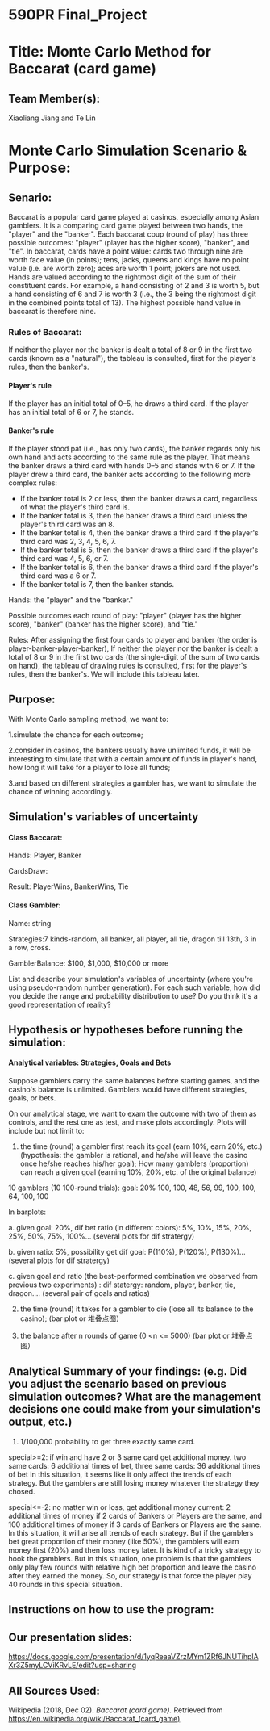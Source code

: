 # 590PR Final_Project
# Title: Monte Carlo Method for Baccarat (card game)
## Team Member(s):
Xiaoliang Jiang and Te Lin

# Monte Carlo Simulation Scenario & Purpose:
## Senario:
Baccarat is a popular card game played at casinos, especially among Asian gamblers. It is a comparing card game played between two hands, the "player" and the "banker". Each baccarat coup (round of play) has three possible outcomes: "player" (player has the higher score), "banker", and "tie". In baccarat, cards have a point value: cards two through nine are worth face value (in points); tens, jacks, queens and kings have no point value (i.e. are worth zero); aces are worth 1 point; jokers are not used. Hands are valued according to the rightmost digit of the sum of their constituent cards. For example, a hand consisting of 2 and 3 is worth 5, but a hand consisting of 6 and 7 is worth 3 (i.e., the 3 being the rightmost digit in the combined points total of 13). The highest possible hand value in baccarat is therefore nine.

### Rules of Baccarat:
If neither the player nor the banker is dealt a total of 8 or 9 in the first two cards (known as a "natural"), the tableau is consulted, first for the player's rules, then the banker's.

#### Player's rule
If the player has an initial total of 0–5, he draws a third card. If the player has an initial total of 6 or 7, he stands.
#### Banker's rule
If the player stood pat (i.e., has only two cards), the banker regards only his own hand and acts according to the same rule as the player. That means the banker draws a third card with hands 0–5 and stands with 6 or 7.
If the player drew a third card, the banker acts according to the following more complex rules:
* If the banker total is 2 or less, then the banker draws a card, regardless of what the player's third card is.
* If the banker total is 3, then the banker draws a third card unless the player's third card was an 8.
* If the banker total is 4, then the banker draws a third card if the player's third card was 2, 3, 4, 5, 6, 7.
* If the banker total is 5, then the banker draws a third card if the player's third card was 4, 5, 6, or 7.
* If the banker total is 6, then the banker draws a third card if the player's third card was a 6 or 7.
* If the banker total is 7, then the banker stands.

Hands: the "player" and the "banker." 

Possible outcomes each round of play: "player" (player has the higher score), "banker" (banker has the higher score), and "tie."

Rules: After assigning the first four cards to player and banker (the order is player-banker-player-banker), If neither the player nor the banker is dealt a total of 8 or 9 in the first two cards (the single-digit of the sum of two cards on hand), the tableau of drawing rules is consulted, first for the player's rules, then the banker's. We will include this tableau later.

## Purpose:
With Monte Carlo sampling method, we want to:

1.simulate the chance for each outcome;

2.consider in casinos, the bankers usually have unlimited funds, it will be interesting to simulate that with a certain amount of funds in player's hand, how long it will take for a player to lose all funds;

3.and based on different strategies a gambler has, we want to simulate the chance of winning accordingly.
 

## Simulation's variables of uncertainty

#### Class Baccarat:

Hands: Player, Banker

CardsDraw:

Result: PlayerWins, BankerWins, Tie

#### Class Gambler:

Name: string

Strategies:7 kinds-random, all banker, all player, all tie, dragon till 13th, 3 in a row, cross.

GamblerBalance: $100, $1,000, $10,000 or more

List and describe your simulation's variables of uncertainty (where you're using pseudo-random number generation). For each such variable, how did you decide the range and probability distribution to use?  Do you think it's a good representation of reality?

## Hypothesis or hypotheses before running the simulation:
#### Analytical variables: Strategies, Goals and Bets
Suppose gamblers carry the same balances before starting games, and the casino's balance is unlimited. Gamblers would have different strategies, goals, or bets.

On our analytical stage, we want to exam the outcome with two of them as controls, and the rest one as test, and make plots accordingly.
Plots will include but not limit to:

1) the time (round) a gambler first reach its goal (earn 10%, earn 20%, etc.) (hypothesis: the gambler is rational, and he/she will leave the casino once he/she reaches his/her goal); How many gamblers (proportion) can reach a given goal (earning 10%, 20%, etc. of the original balance)

10 gamblers (10 100-round trials): goal: 20%
100, 100, 48, 56, 99, 100, 100, 64, 100, 100

In barplots:

   a. given goal: 20%, dif bet ratio (in different colors): 5%, 10%, 15%, 20%, 25%, 50%, 75%, 100%... (several plots for dif stratergy)

   b. given ratio: 5%, possibility get dif goal: P(110%), P(120%), P(130%)... (several plots for dif stratergy)

   c. given goal and ratio (the best-performed combination we observed from previous two experiments) : dif statergy: random, player, banker, tie, dragon.... (several pair of goals and ratios)

2) the time (round) it takes for a gambler to die (lose all its balance to the casino); (bar plot or 堆叠点图）


3) the balance after n rounds of game (0 <n <= 5000) (bar plot or 堆叠点图）



## Analytical Summary of your findings: (e.g. Did you adjust the scenario based on previous simulation outcomes?  What are the management decisions one could make from your simulation's output, etc.)

1. 1/100,000 probability to get three exactly same card.


special>=2: if win and have 2 or 3 same card get additional money.
two same cards: 6 additional times of bet, three same cards: 36 additional times of bet
In this situation, it seems like it only affect the trends of each strategy. But the gamblers are still losing money whatever the strategy they chosed.

special<=-2: no matter win or loss, get additional money
current: 2 additional times of money if 2 cards of Bankers or Players are the same, and 100 additional times of money if 3 cards of Bankers or Players are the same.
In this situation, it will arise all trends of each strategy. But if the gamblers bet great proportion of their money (like 50%), the gamblers will earn money first (20%) and then loss money later. It is kind of a tricky strategy to hook the gamblers. But in this situation, one problem is that the gamblers only play few rounds with relative high bet proportion and leave the casino after they earned the money. So, our strategy is that force the player play 40 rounds in this special situation.

## Instructions on how to use the program:

## Our presentation slides:
https://docs.google.com/presentation/d/1yqReaaVZrzMYm1ZRf6JNUTihplAXr3Z5myLCViKRvLE/edit?usp=sharing

## All Sources Used:
Wikipedia (2018, Dec 02). *Baccarat (card game).* Retrieved from https://en.wikipedia.org/wiki/Baccarat_(card_game)
